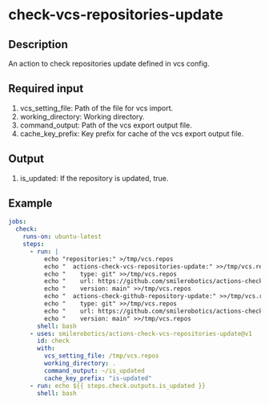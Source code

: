 # check-vcs-repositories-update

## Description

An action to check repositories update defined in vcs config.

## Required input

1. vcs_setting_file: Path of the file for vcs import.
1. working_directory: Working directory.
1. command_output: Path of the vcs export output file.
1. cache_key_prefix: Key prefix for cache of the vcs export output file.

## Output

1. is_updated: If the repository is updated, true.

## Example

```yaml
jobs:
  check:
    runs-on: ubuntu-latest
    steps:
      - run: |
          echo "repositories:" >/tmp/vcs.repos
          echo "  actions-check-vcs-repositories-update:" >>/tmp/vcs.repos
          echo "    type: git" >>/tmp/vcs.repos
          echo "    url: https://github.com/smilerobotics/actions-check-vcs-repositories-update" >>/tmp/vcs.repos
          echo "    version: main" >>/tmp/vcs.repos
          echo "  actions-check-github-repository-update:" >>/tmp/vcs.repos
          echo "    type: git" >>/tmp/vcs.repos
          echo "    url: https://github.com/smilerobotics/actions-check-github-repository-update" >>/tmp/vcs.repos
          echo "    version: main" >>/tmp/vcs.repos
        shell: bash
      - uses: smilerobotics/actions-check-vcs-repositories-update@v1
        id: check
        with:
          vcs_setting_file: /tmp/vcs.repos
          working_directory: .
          command_output: ~/is_updated
          cache_key_prefix: "is-updated"
      - run: echo ${{ steps.check.outputs.is_updated }}
        shell: bash
```
